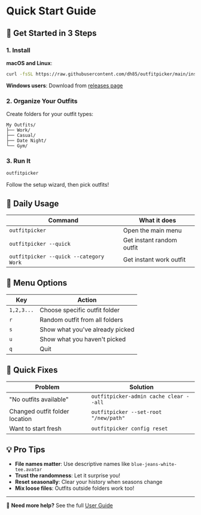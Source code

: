 # Quick Start Guide

## 🚀 Get Started in 3 Steps

### 1. Install
**macOS and Linux**:
```bash
curl -fsSL https://raw.githubusercontent.com/dh85/outfitpicker/main/install.sh | bash
```
**Windows users**: Download from [releases page](https://github.com/dh85/outfitpicker/releases)

### 2. Organize Your Outfits
Create folders for your outfit types:
```
My Outfits/
├── Work/
├── Casual/
├── Date Night/
└── Gym/
```

### 3. Run It
```bash
outfitpicker
```
Follow the setup wizard, then pick outfits!

## 📱 Daily Usage

| Command | What it does |
|---------|-------------|
| `outfitpicker` | Open the main menu |
| `outfitpicker --quick` | Get instant random outfit |
| `outfitpicker --quick --category Work` | Get instant work outfit |

## 🎯 Menu Options

| Key | Action |
|-----|--------|
| `1,2,3...` | Choose specific outfit folder |
| `r` | Random outfit from all folders |
| `s` | Show what you've already picked |
| `u` | Show what you haven't picked |
| `q` | Quit |

## 🔧 Quick Fixes

| Problem | Solution |
|---------|----------|
| "No outfits available" | `outfitpicker-admin cache clear --all` |
| Changed outfit folder location | `outfitpicker --set-root "/new/path"` |
| Want to start fresh | `outfitpicker config reset` |

## 💡 Pro Tips

- **File names matter**: Use descriptive names like `blue-jeans-white-tee.avatar`
- **Trust the randomness**: Let it surprise you!
- **Reset seasonally**: Clear your history when seasons change
- **Mix loose files**: Outfits outside folders work too!

---
📖 **Need more help?** See the full [User Guide](USER_GUIDE.md)
